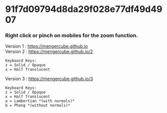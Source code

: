 # 91f7d09794d8da29f028e77df49d4907
### Right click or pinch on mobiles for the zoom function.

Version 1 : https://mengercube.github.io<br>
Version 2 : https://mengercube.github.io/2
```
Keyboard Keys:
z = Solid / Opaque
x = Half Translucent
```
Version 3 : https://mengercube.github.io/3
```
Keyboard Keys:
z = Solid / Opaque
x = Half Translucent
a = Lambertian *(with normals)*
b = Phong *(without normals)*
```
